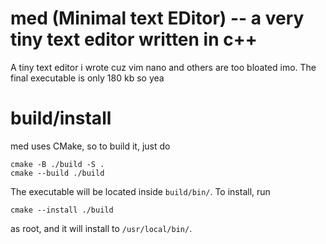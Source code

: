 # med (Minimal text EDitor) -- a very tiny text editor written in c++
A tiny text editor i wrote cuz vim nano and others are too bloated imo. The final executable is only 180 kb so yea

# build/install
med uses CMake, so to build it, just do
``````
cmake -B ./build -S .
cmake --build ./build
``````
The executable will be located inside `build/bin/`. To install, run
``````
cmake --install ./build
``````
as root, and it will install to `/usr/local/bin/`.

